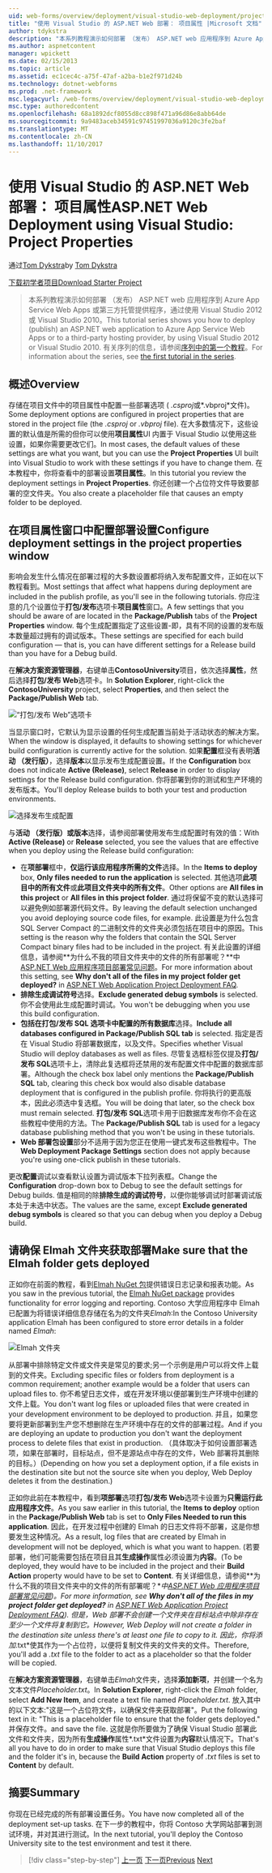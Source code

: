 ```yaml
---
uid: web-forms/overview/deployment/visual-studio-web-deployment/project-properties
title: "使用 Visual Studio 的 ASP.NET Web 部署： 项目属性 |Microsoft 文档"
author: tdykstra
description: "本系列教程演示如何部署 （发布） ASP.NET web 应用程序到 Azure App Service Web Apps 或第三方托管提供程序，使用的..."
ms.author: aspnetcontent
manager: wpickett
ms.date: 02/15/2013
ms.topic: article
ms.assetid: ec1cec4c-a75f-47af-a2ba-b1e2f971d24b
ms.technology: dotnet-webforms
ms.prod: .net-framework
msc.legacyurl: /web-forms/overview/deployment/visual-studio-web-deployment/project-properties
msc.type: authoredcontent
ms.openlocfilehash: 68a1892dcf8055d8cc898f471a96d86e8abb64de
ms.sourcegitcommit: 9a9483aceb34591c97451997036a9120c3fe2baf
ms.translationtype: MT
ms.contentlocale: zh-CN
ms.lasthandoff: 11/10/2017
---
```

<a name="aspnet-web-deployment-using-visual-studio-project-properties"></a><span data-ttu-id="5a8e8-103">使用 Visual Studio 的 ASP.NET Web 部署： 项目属性</span><span class="sxs-lookup"><span data-stu-id="5a8e8-103">ASP.NET Web Deployment using Visual Studio: Project Properties</span></span>
====================
<span data-ttu-id="5a8e8-104">通过[Tom Dykstra](https://github.com/tdykstra)</span><span class="sxs-lookup"><span data-stu-id="5a8e8-104">by [Tom Dykstra](https://github.com/tdykstra)</span></span>

[<span data-ttu-id="5a8e8-105">下载初学者项目</span><span class="sxs-lookup"><span data-stu-id="5a8e8-105">Download Starter Project</span></span>](http://go.microsoft.com/fwlink/p/?LinkId=282627)

> <span data-ttu-id="5a8e8-106">本系列教程演示如何部署 （发布） ASP.NET web 应用程序到 Azure App Service Web Apps 或第三方托管提供程序，通过使用 Visual Studio 2012 或 Visual Studio 2010。</span><span class="sxs-lookup"><span data-stu-id="5a8e8-106">This tutorial series shows you how to deploy (publish) an ASP.NET web application to Azure App Service Web Apps or to a third-party hosting provider, by using Visual Studio 2012 or Visual Studio 2010.</span></span> <span data-ttu-id="5a8e8-107">有关序列的信息，请参阅[序列中的第一个教程](introduction.md)。</span><span class="sxs-lookup"><span data-stu-id="5a8e8-107">For information about the series, see [the first tutorial in the series](introduction.md).</span></span>


## <a name="overview"></a><span data-ttu-id="5a8e8-108">概述</span><span class="sxs-lookup"><span data-stu-id="5a8e8-108">Overview</span></span>

<span data-ttu-id="5a8e8-109">存储在项目文件中的项目属性中配置一些部署选项 ( *.csproj*或*.vbproj*文件)。</span><span class="sxs-lookup"><span data-stu-id="5a8e8-109">Some deployment options are configured in project properties that are stored in the project file (the *.csproj* or *.vbproj* file).</span></span> <span data-ttu-id="5a8e8-110">在大多数情况下，这些设置的默认值是所需的但你可以使用**项目属性**UI 内置于 Visual Studio 以使用这些设置，如果你需要更改它们。</span><span class="sxs-lookup"><span data-stu-id="5a8e8-110">In most cases, the default values of these settings are what you want, but you can use the **Project Properties** UI built into Visual Studio to work with these settings if you have to change them.</span></span> <span data-ttu-id="5a8e8-111">在本教程中，你将查看中的部署设置**项目属性**。</span><span class="sxs-lookup"><span data-stu-id="5a8e8-111">In this tutorial you review the deployment settings in **Project Properties**.</span></span> <span data-ttu-id="5a8e8-112">你还创建一个占位符文件导致要部署的空文件夹。</span><span class="sxs-lookup"><span data-stu-id="5a8e8-112">You also create a placeholder file that causes an empty folder to be deployed.</span></span>

## <a name="configure-deployment-settings-in-the-project-properties-window"></a><span data-ttu-id="5a8e8-113">在项目属性窗口中配置部署设置</span><span class="sxs-lookup"><span data-stu-id="5a8e8-113">Configure deployment settings in the project properties window</span></span>

<span data-ttu-id="5a8e8-114">影响会发生什么情况在部署过程的大多数设置都将纳入发布配置文件，正如在以下教程看到。</span><span class="sxs-lookup"><span data-stu-id="5a8e8-114">Most settings that affect what happens during deployment are included in the publish profile, as you'll see in the following tutorials.</span></span> <span data-ttu-id="5a8e8-115">你应注意的几个设置位于**打包/发布**选项卡**项目属性**窗口。</span><span class="sxs-lookup"><span data-stu-id="5a8e8-115">A few settings that you should be aware of are located in the **Package/Publish** tabs of the **Project Properties** window.</span></span> <span data-ttu-id="5a8e8-116">每个生成配置指定了这些设置-即，具有不同的设置的发布版本数量超过拥有的调试版本。</span><span class="sxs-lookup"><span data-stu-id="5a8e8-116">These settings are specified for each build configuration — that is, you can have different settings for a Release build than you have for a Debug build.</span></span>

<span data-ttu-id="5a8e8-117">在**解决方案资源管理器**，右键单击**ContosoUniversity**项目，依次选择**属性**，然后选择**打包/发布 Web**选项卡。</span><span class="sxs-lookup"><span data-stu-id="5a8e8-117">In **Solution Explorer**, right-click the **ContosoUniversity** project, select **Properties**, and then select the **Package/Publish Web** tab.</span></span>

![“打包/发布 Web”选项卡](project-properties/_static/image1.png)

<span data-ttu-id="5a8e8-119">当显示窗口时，它默认为显示设置的任何生成配置当前处于活动状态的解决方案。</span><span class="sxs-lookup"><span data-stu-id="5a8e8-119">When the window is displayed, it defaults to showing settings for whichever build configuration is currently active for the solution.</span></span> <span data-ttu-id="5a8e8-120">如果**配置**框没有表明**活动 （发行版）**，选择**版本**以显示发布生成配置设置。</span><span class="sxs-lookup"><span data-stu-id="5a8e8-120">If the **Configuration** box does not indicate **Active (Release)**, select **Release** in order to display settings for the Release build configuration.</span></span> <span data-ttu-id="5a8e8-121">你将部署到你的测试和生产环境的发布版本。</span><span class="sxs-lookup"><span data-stu-id="5a8e8-121">You'll deploy Release builds to both your test and production environments.</span></span>

![选择发布生成配置](project-properties/_static/image2.png)

<span data-ttu-id="5a8e8-123">与**活动 （发行版）**或**版本**选择，请参阅部署使用发布生成配置时有效的值：</span><span class="sxs-lookup"><span data-stu-id="5a8e8-123">With **Active (Release)** or **Release** selected, you see the values that are effective when you deploy using the Release build configuration:</span></span>

- <span data-ttu-id="5a8e8-124">在**项部署**框中，**仅运行该应用程序所需的文件**选择。</span><span class="sxs-lookup"><span data-stu-id="5a8e8-124">In the **Items to deploy** box, **Only files needed to run the application** is selected.</span></span> <span data-ttu-id="5a8e8-125">其他选项**此项目中的所有文件**或**此项目文件夹中的所有文件**。</span><span class="sxs-lookup"><span data-stu-id="5a8e8-125">Other options are **All files in this project** or **All files in this project folder**.</span></span> <span data-ttu-id="5a8e8-126">通过将保留不变的默认选择可以避免例如部署源代码文件。</span><span class="sxs-lookup"><span data-stu-id="5a8e8-126">By leaving the default selection unchanged you avoid deploying source code files, for example.</span></span> <span data-ttu-id="5a8e8-127">此设置是为什么包含 SQL Server Compact 的二进制文件的文件夹必须包括在项目中的原因。</span><span class="sxs-lookup"><span data-stu-id="5a8e8-127">This setting is the reason why the folders that contain the SQL Server Compact binary files had to be included in the project.</span></span> <span data-ttu-id="5a8e8-128">有关此设置的详细信息，请参阅**为什么不我的项目文件夹中的文件的所有部署呢？**中[ASP.NET Web 应用程序项目部署常见问题](https://msdn.microsoft.com/en-us/library/ee942158.aspx)。</span><span class="sxs-lookup"><span data-stu-id="5a8e8-128">For more information about this setting, see **Why don't all of the files in my project folder get deployed?** in [ASP.NET Web Application Project Deployment FAQ](https://msdn.microsoft.com/en-us/library/ee942158.aspx).</span></span>
- <span data-ttu-id="5a8e8-129">**排除生成调试符号**选择。</span><span class="sxs-lookup"><span data-stu-id="5a8e8-129">**Exclude generated debug symbols** is selected.</span></span> <span data-ttu-id="5a8e8-130">你不会使用此生成配置时调试。</span><span class="sxs-lookup"><span data-stu-id="5a8e8-130">You won't be debugging when you use this build configuration.</span></span>
- <span data-ttu-id="5a8e8-131">**包括在打包/发布 SQL 选项卡中配置的所有数据库**选择。</span><span class="sxs-lookup"><span data-stu-id="5a8e8-131">**Include all databases configured in Package/Publish SQL tab** is selected.</span></span> <span data-ttu-id="5a8e8-132">指定是否在 Visual Studio 将部署数据库，以及文件。</span><span class="sxs-lookup"><span data-stu-id="5a8e8-132">Specifies whether Visual Studio will deploy databases as well as files.</span></span> <span data-ttu-id="5a8e8-133">尽管复选框标签仅提及**打包/发布 SQL**选项卡上，清除此复选框将还禁用的发布配置文件中配置的数据库部署。</span><span class="sxs-lookup"><span data-stu-id="5a8e8-133">Although the check box label only mentions the **Package/Publish SQL** tab, clearing this check box would also disable database deployment that is configured in the publish profile.</span></span> <span data-ttu-id="5a8e8-134">你将执行的更高版本，因此必须选中复选框。</span><span class="sxs-lookup"><span data-stu-id="5a8e8-134">You will be doing that later, so the check box must remain selected.</span></span> <span data-ttu-id="5a8e8-135">**打包/发布 SQL**选项卡用于旧数据库发布你不会在这些教程中使用的方法。</span><span class="sxs-lookup"><span data-stu-id="5a8e8-135">The **Package/Publish SQL** tab is used for a legacy database publishing method that you won't be using in these tutorials.</span></span>
- <span data-ttu-id="5a8e8-136">**Web 部署包设置**部分不适用于因为您正在使用一键式发布这些教程中。</span><span class="sxs-lookup"><span data-stu-id="5a8e8-136">The **Web Deployment Package Settings** section does not apply because you're using one-click publish in these tutorials.</span></span>

<span data-ttu-id="5a8e8-137">更改**配置**调试以查看默认设置为调试版本下拉列表框。</span><span class="sxs-lookup"><span data-stu-id="5a8e8-137">Change the **Configuration** drop-down box to Debug to see the default settings for Debug builds.</span></span> <span data-ttu-id="5a8e8-138">值是相同的除**排除生成的调试符号**，以便你能够调试时部署调试版本处于未选中状态。</span><span class="sxs-lookup"><span data-stu-id="5a8e8-138">The values are the same, except **Exclude generated debug symbols** is cleared so that you can debug when you deploy a Debug build.</span></span>

## <a name="make-sure-that-the-elmah-folder-gets-deployed"></a><span data-ttu-id="5a8e8-139">请确保 Elmah 文件夹获取部署</span><span class="sxs-lookup"><span data-stu-id="5a8e8-139">Make sure that the Elmah folder gets deployed</span></span>

<span data-ttu-id="5a8e8-140">正如你在前面的教程，看到[Elmah NuGet 包](http://www.hanselman.com/blog/NuGetPackageOfTheWeek7ELMAHErrorLoggingModulesAndHandlersWithSQLServerCompact.aspx)提供错误日志记录和报表功能。</span><span class="sxs-lookup"><span data-stu-id="5a8e8-140">As you saw in the previous tutorial, the [Elmah NuGet package](http://www.hanselman.com/blog/NuGetPackageOfTheWeek7ELMAHErrorLoggingModulesAndHandlersWithSQLServerCompact.aspx) provides functionality for error logging and reporting.</span></span> <span data-ttu-id="5a8e8-141">Contoso 大学应用程序中 Elmah 已配置为将错误详细信息存储在名为的文件夹*Elmah*:</span><span class="sxs-lookup"><span data-stu-id="5a8e8-141">In the Contoso University application Elmah has been configured to store error details in a folder named *Elmah*:</span></span>

![Elmah 文件夹](project-properties/_static/image3.png)

<span data-ttu-id="5a8e8-143">从部署中排除特定文件或文件夹是常见的要求;另一个示例是用户可以将文件上载到的文件夹。</span><span class="sxs-lookup"><span data-stu-id="5a8e8-143">Excluding specific files or folders from deployment is a common requirement; another example would be a folder that users can upload files to.</span></span> <span data-ttu-id="5a8e8-144">你不希望日志文件，或在开发环境以便部署到生产环境中创建的文件上载。</span><span class="sxs-lookup"><span data-stu-id="5a8e8-144">You don't want log files or uploaded files that were created in your development environment to be deployed to production.</span></span> <span data-ttu-id="5a8e8-145">并且，如果您要将更新部署到生产您不想删除在生产环境中存在的文件的部署过程。</span><span class="sxs-lookup"><span data-stu-id="5a8e8-145">And if you are deploying an update to production you don't want the deployment process to delete files that exist in production.</span></span> <span data-ttu-id="5a8e8-146">（具体取决于如何设置部署选项，如果在部署时，目标站点，但不是源站点中存在的文件，Web 部署将其删除的目标。）</span><span class="sxs-lookup"><span data-stu-id="5a8e8-146">(Depending on how you set a deployment option, if a file exists in the destination site but not the source site when you deploy, Web Deploy deletes it from the destination.)</span></span>

<span data-ttu-id="5a8e8-147">正如你此前在本教程中，看到**项部署**选项**打包/发布 Web**选项卡设置为**只需运行此应用程序文件**。</span><span class="sxs-lookup"><span data-stu-id="5a8e8-147">As you saw earlier in this tutorial, the **Items to deploy** option in the **Package/Publish Web** tab is set to **Only Files Needed to run this application**.</span></span> <span data-ttu-id="5a8e8-148">因此，在开发过程中创建的 Elmah 的日志文件将不部署，这是你想要发生这种情况。</span><span class="sxs-lookup"><span data-stu-id="5a8e8-148">As a result, log files that are created by Elmah in development will not be deployed, which is what you want to happen.</span></span> <span data-ttu-id="5a8e8-149">(若要部署，他们可能需要包括在项目且其**生成操作**属性必须设置为**内容**。</span><span class="sxs-lookup"><span data-stu-id="5a8e8-149">(To be deployed, they would have to be included in the project and their **Build Action** property would have to be set to **Content**.</span></span> <span data-ttu-id="5a8e8-150">有关详细信息，请参阅**为什么不我的项目文件夹中的文件的所有部署呢？**中[ASP.NET Web 应用程序项目部署常见问题](https://msdn.microsoft.com/en-us/library/ee942158.aspx))。</span><span class="sxs-lookup"><span data-stu-id="5a8e8-150">For more information, see **Why don't all of the files in my project folder get deployed?** in [ASP.NET Web Application Project Deployment FAQ](https://msdn.microsoft.com/en-us/library/ee942158.aspx)).</span></span> <span data-ttu-id="5a8e8-151">但是，Web 部署不会创建一个文件夹在目标站点中除非存在至少一个文件将复制到它。</span><span class="sxs-lookup"><span data-stu-id="5a8e8-151">However, Web Deploy will not create a folder in the destination site unless there's at least one file to copy to it.</span></span> <span data-ttu-id="5a8e8-152">因此，你将添加*.txt*使其作为一个占位符，以便将复制文件夹的文件夹的文件。</span><span class="sxs-lookup"><span data-stu-id="5a8e8-152">Therefore, you'll add a *.txt* file to the folder to act as a placeholder so that the folder will be copied.</span></span>

<span data-ttu-id="5a8e8-153">在**解决方案资源管理器**，右键单击*Elmah*文件夹，选择**添加新项**，并创建一个名为文本文件*Placeholder.txt*。</span><span class="sxs-lookup"><span data-stu-id="5a8e8-153">In **Solution Explorer**, right-click the *Elmah* folder, select **Add New Item**, and create a text file named *Placeholder.txt*.</span></span> <span data-ttu-id="5a8e8-154">放入其中的以下文本:"这是一个占位符文件，以确保文件夹获取部署"。</span><span class="sxs-lookup"><span data-stu-id="5a8e8-154">Put the following text in it: "This is a placeholder file to ensure that the folder gets deployed."</span></span> <span data-ttu-id="5a8e8-155">并保存文件。</span><span class="sxs-lookup"><span data-stu-id="5a8e8-155">and save the file.</span></span> <span data-ttu-id="5a8e8-156">这就是你所要做为了确保 Visual Studio 部署此文件和文件夹，因为所有**生成操作**属性*.txt*文件设置为**内容**默认情况下。</span><span class="sxs-lookup"><span data-stu-id="5a8e8-156">That's all you have to do in order to make sure that Visual Studio deploys this file and the folder it's in, because the **Build Action** property of *.txt* files is set to **Content** by default.</span></span>

## <a name="summary"></a><span data-ttu-id="5a8e8-157">摘要</span><span class="sxs-lookup"><span data-stu-id="5a8e8-157">Summary</span></span>

<span data-ttu-id="5a8e8-158">你现在已经完成的所有部署设置任务。</span><span class="sxs-lookup"><span data-stu-id="5a8e8-158">You have now completed all of the deployment set-up tasks.</span></span> <span data-ttu-id="5a8e8-159">在下一步的教程中，你将 Contoso 大学网站部署到测试环境，并对其进行测试。</span><span class="sxs-lookup"><span data-stu-id="5a8e8-159">In the next tutorial, you'll deploy the Contoso University site to the test environment and test it there.</span></span>

>[!div class="step-by-step"]
<span data-ttu-id="5a8e8-160">[上一页](web-config-transformations.md)
[下一页](deploying-to-iis.md)</span><span class="sxs-lookup"><span data-stu-id="5a8e8-160">[Previous](web-config-transformations.md)
[Next](deploying-to-iis.md)</span></span>
